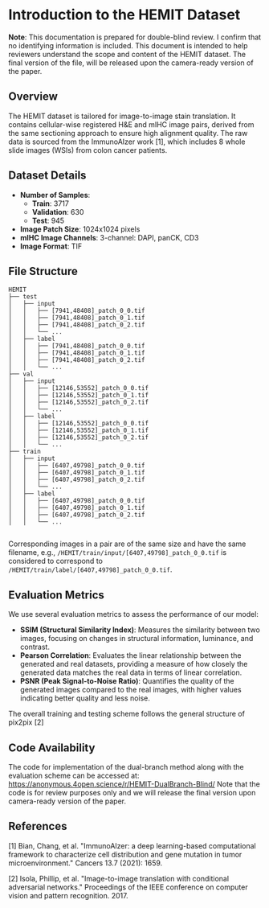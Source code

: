 # Introduction to the HEMIT Dataset

**Note**: This documentation is prepared for double-blind review. I confirm that no identifying information is included. This document is intended to help reviewers understand the scope and content of the HEMIT dataset. The final version of the file, will be released upon the camera-ready version of the paper.

## Overview

The HEMIT dataset is tailored for image-to-image stain translation. It contains cellular-wise registered H&E and mIHC image pairs, derived from the same sectioning approach to ensure high alignment quality. The raw data is sourced from the ImmunoAIzer work [1], which includes 8 whole slide images (WSIs) from colon cancer patients.


## Dataset Details

- **Number of Samples**:
  - **Train**: 3717
  - **Validation**: 630
  - **Test**: 945
- **Image Patch Size**: 1024x1024 pixels
- **mIHC Image Channels**: 3-channel: DAPI, panCK, CD3
- **Image Format**: TIF

## File Structure

  ```    
  HEMIT
├── test
│   ├── input
│   │   ├── [7941,48408]_patch_0_0.tif
│   │   ├── [7941,48408]_patch_0_1.tif
│   │   ├── [7941,48408]_patch_0_2.tif
│   │   └── ...
│   ├── label
│   │   ├── [7941,48408]_patch_0_0.tif
│   │   ├── [7941,48408]_patch_0_1.tif
│   │   ├── [7941,48408]_patch_0_2.tif
│   │   └── ...
├── val
│   ├── input
│   │   ├── [12146,53552]_patch_0_0.tif
│   │   ├── [12146,53552]_patch_0_1.tif
│   │   ├── [12146,53552]_patch_0_2.tif
│   │   └── ...
│   ├── label
│   │   ├── [12146,53552]_patch_0_0.tif
│   │   ├── [12146,53552]_patch_0_1.tif
│   │   ├── [12146,53552]_patch_0_2.tif
│   │   └── ...
├── train
│   ├── input
│   │   ├── [6407,49798]_patch_0_0.tif
│   │   ├── [6407,49798]_patch_0_1.tif
│   │   ├── [6407,49798]_patch_0_2.tif
│   │   └── ...
│   ├── label
│   │   ├── [6407,49798]_patch_0_0.tif
│   │   ├── [6407,49798]_patch_0_1.tif
│   │   ├── [6407,49798]_patch_0_2.tif
│   │   └── ...


  ```
Corresponding images in a pair are of the same size and have the same filename, e.g., `/HEMIT/train/input/[6407,49798]_patch_0_0.tif` is considered to correspond to `/HEMIT/train/label/[6407,49798]_patch_0_0.tif`.

## Evaluation Metrics

We use several evaluation metrics to assess the performance of our model:

- **SSIM (Structural Similarity Index)**: Measures the similarity between two images, focusing on changes in structural information, luminance, and contrast.
- **Pearson Correlation**: Evaluates the linear relationship between the generated and real datasets, providing a measure of how closely the generated data matches the real data in terms of linear correlation.
- **PSNR (Peak Signal-to-Noise Ratio)**: Quantifies the quality of the generated images compared to the real images, with higher values indicating better quality and less noise.


The overall training and testing scheme follows the general structure of pix2pix [2]

## Code Availability

The code for implementation of the dual-branch method along with the evaluation scheme can be accessed at: https://anonymous.4open.science/r/HEMIT-DualBranch-Blind/
Note that the code is for review purposes only and we will release the final version upon camera-ready version of the paper.

## References

[1] Bian, Chang, et al. "ImmunoAIzer: a deep learning-based computational framework to characterize cell distribution and gene mutation in tumor microenvironment." Cancers 13.7 (2021): 1659.

[2] Isola, Phillip, et al. "Image-to-image translation with conditional adversarial networks." Proceedings of the IEEE conference on computer vision and pattern recognition. 2017.

